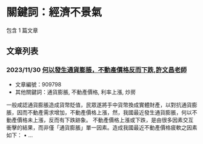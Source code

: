 # 關鍵詞：經濟不景氣

包含 1 篇文章

## 文章列表

### 2023/11/30 [何以發生通貨膨脹，不動產價格反而下跌,許文昌老師](../../articles/909798_%E4%BD%95%E4%BB%A5%E7%99%BC%E7%94%9F%E9%80%9A%E8%B2%A8%E8%86%A8%E8%84%B9%EF%BC%8C%E4%B8%8D%E5%8B%95%E7%94%A2%E5%83%B9%E6%A0%BC%E5%8F%8D%E8%80%8C%E4%B8%8B%E8%B7%8C%2C%E8%A8%B1%E6%96%87%E6%98%8C%E8%80%81%E5%B8%AB.md)
- 文章編號：909798
- 其他關鍵詞：通貨膨脹, 不動產價格, 利率上漲, 炒房

一般咸認通貨膨脹造成貨幣貶值，民眾遂將手中貨幣換成實體財產，以對抗通貨膨脹，因而不動產需求增加，不動產價格上漲，然，我國最近發生通貨膨脹，何以不動產價格未上漲，反而有下跌跡象。 不動產價格上漲或下跌，是由很多因素交互衝擊的結果，而非僅「通貨膨脹」單一因素。造成我國最近不動產價格疲軟之因素如下： • ...
